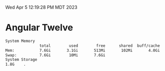 Wed Apr  5 12:19:28 PM MDT 2023

# Angular Twelve

```bash
System Memory
               total        used        free      shared  buff/cache   available
Mem:           7.6Gi       3.1Gi       513Mi       102Mi       4.0Gi       4.2Gi
Swap:          7.6Gi        10Mi       7.6Gi
System Storage
1.8G	.
```
```bash
